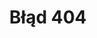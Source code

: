 ---
# GLOBAL 
layout: no-index
page_type: no-index
title: Błąd 404
published: true

#SEO
seo_title:  404
seo_description: |-
  404

#MENU 
top_line:
  menu_title: 404
  cta_title:

#SETTINGS
show_contact_in_footer: true

#PAGE layout
header:
  title: <strong>Błąd</strong> 404
  intro: |-
    Nie odnaleziono strony
  main_photo:
---